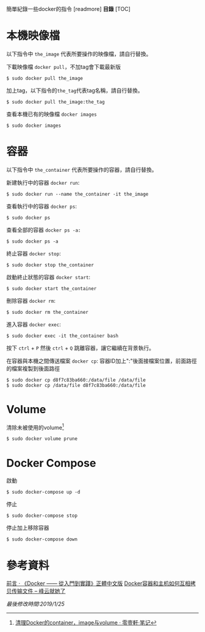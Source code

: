 簡單紀錄一些docker的指令
[readmore]
**目錄**
[TOC]
# 本機映像檔
以下指令中 `the_image` 代表所要操作的映像檔，請自行替換。

下載映像檔 `docker pull`，不加tag會下載最新版
```shell
$ sudo docker pull the_image
```
加上tag，以下指令的`the_tag`代表tag名稱，請自行替換。
```shell
$ sudo docker pull the_image:the_tag
```
查看本機已有的映像檔 `docker images`
```shell
$ sudo docker images
```

# 容器
以下指令中 `the_container` 代表所要操作的容器，請自行替換。

新建執行中的容器 `docker run`:
```shell
$ sudo docker run --name the_container -it the_image
```

查看執行中的容器 `docker ps`:
```shell
$ sudo docker ps
```

查看全部的容器 `docker ps -a:`
```shell
$ sudo docker ps -a
```

終止容器 `docker stop`:
```shell
$ sudo docker stop the_container
```

啟動終止狀態的容器 `docker start`:
```shell
$ sudo docker start the_container
```

刪除容器 `docker rm`:
```shell
$ sudo docker rm the_container
```

進入容器 `docker exec`:
```shell
$ sudo docker exec -it the_container bash
```

按下 `ctrl` + `P` 然後 `ctrl` + `Q` 跳離容器，讓它繼續在背景執行。

在容器與本機之間傳送檔案 `docker cp`:
容器ID加上":"後面接檔案位置，前面路徑的檔案複製到後面路徑
```shell
$ sudo docker cp d8f7c83ba660:/data/file /data/file
$ sudo docker cp /data/file d8f7c83ba660:/data/file
```
# Volume
清除未被使用的volume[^1]
``` shell
$ sudo docker volume prune
```

# Docker Compose
啟動
```shell
$ sudo docker-compose up -d
```
停止
```shell
$ sudo docker-compose stop
```
停止加上移除容器
```shell
$ sudo docker-compose down
```

# 參考資料
[前言 · 《Docker —— 從入門到實踐­》正體中文版](https://philipzheng.gitbooks.io/docker_practice/content/)
[Docker容器和主机如何互相拷贝传输文件 – 峰云就她了](http://xiaorui.cc/2015/04/12/docker容器和主机如何互相拷贝传输文件/)
[^1]:[清理Docker的container，image与volume · 零壹軒·笔记](http://note.qidong.name/2017/06/26/docker-clean/)

*最後修改時間:2019/1/25*
<!--stackedit_data:
eyJwcm9wZXJ0aWVzIjoiZGF0ZTogJzIwMTktMDEtMjUnXG50YW
dzOiBEb2NrZXJcbiIsImhpc3RvcnkiOlsxMTE5NTI2MjA2XX0=

-->